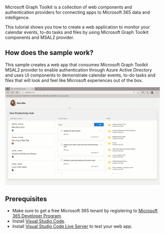 Microsoft Graph Toolkit is a collection of web components and authentication providers for connecting apps to Microsoft 365 data and intelligence.

This tutorial shows you how to create a web application to monitor your calendar events, to-do tasks and files by using Microsoft Graph Toolkit components and MSAL2 provider.

## How does the sample work?

This sample creates a web app that consumes Microsoft Graph Toolkit MSAL2 provider to enable authentication through Azure Active Directory and uses UI components to demonstrate calendar events, to-do tasks and files that will look and feel like Microsoft experiences out of the box.

![Screenshot showing the One Productivity Hub sample](../images/mgt-one-productivity-hub/one-productivity-hub-overview.gif)

## Prerequisites

- Make sure to get a free Microsoft 365 tenant by registering to [Microsoft 365 Developer Program](https://developer.microsoft.com/en-us/microsoft-365/dev-program).
- Install [Visual Studio Code](https://code.visualstudio.com/).
- Install [Visual Studio Code Live Server](https://marketplace.visualstudio.com/items?itemName=ritwickdey.LiveServer) to test your web app.
